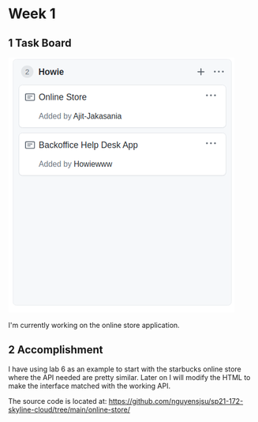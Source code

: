 
# Week 1

## 1 Task Board

![card](images/howie/board.png)

I'm currently working on the online store application.

## 2 Accomplishment

I have using lab 6 as an example to start with the starbucks online store where the API needed are pretty similar. Later on I will modify the HTML to make the interface matched with the working API. 

The source code is located at: https://github.com/nguyensjsu/sp21-172-skyline-cloud/tree/main/online-store/